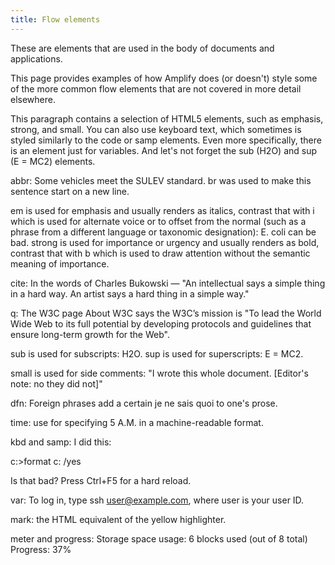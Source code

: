 ```yaml
---
title: Flow elements
---
```

These are elements that are used in the body of documents and applications.

This page provides examples of how Amplify does (or doesn't) style some of the more common flow elements that are not covered in more detail elsewhere.

This paragraph contains a selection of HTML5 elements, such as emphasis, strong, and small. You can also use keyboard text, which sometimes is styled similarly to the code or samp elements. Even more specifically, there is an element just for variables. And let's not forget the sub (H2O) and sup (E = MC2) elements.

abbr: Some vehicles meet the SULEV standard.
br was used to make this sentence start on a new line.

em is used for emphasis and usually renders as italics, contrast that with i which is used for alternate voice or to offset from the normal (such as a phrase from a different language or taxonomic designation): E. coli can be bad. strong is used for importance or urgency and usually renders as bold, contrast that with b which is used to draw attention without the semantic meaning of importance.

cite: In the words of Charles Bukowski — "An intellectual says a simple thing in a hard way. An artist says a hard thing in a simple way."

q: The W3C page About W3C says the W3C’s mission is "To lead the World Wide Web to its full potential by developing protocols and guidelines that ensure long-term growth for the Web".

sub is used for subscripts: H2O. sup is used for superscripts: E = MC2.

small is used for side comments: "I wrote this whole document. [Editor's note: no they did not]"

dfn: Foreign phrases add a certain je ne sais quoi to one's prose.

time: use for specifying 5 A.M. in a machine-readable format.

kbd and samp: I did this:

c:\>format c: /yes

Is that bad? Press Ctrl+F5 for a hard reload.

var: To log in, type ssh user@example.com, where user is your user ID.

mark: the HTML equivalent of the yellow highlighter.

meter and progress: Storage space usage: 6 blocks used (out of 8 total) Progress: 37%
